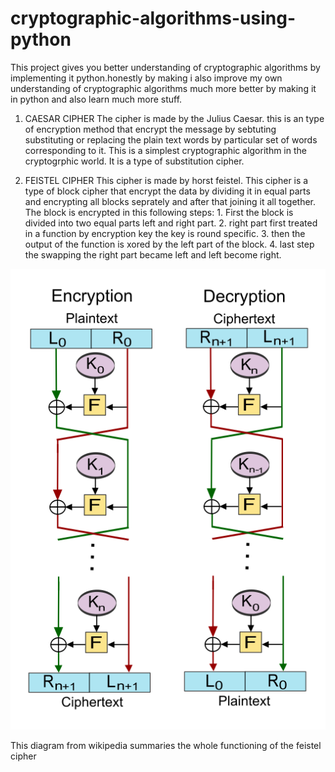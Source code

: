 # cryptographic-algorithms-using-python
This project gives you better understanding of cryptographic algorithms by implementing it python.honestly by making i also improve my own understanding of
cryptographic algorithms much more better by making it in python and also learn much more stuff.

1. CAESAR CIPHER
The cipher is made by the Julius Caesar. this is an type of encryption method that encrypt the message by sebtuting substituting or replacing the plain text words by particular set of words corresponding to it. This is a simplest cryptographic algorithm in the cryptogrphic world. It is a type of substitution cipher.

2. FEISTEL CIPHER
This cipher is made by horst feistel. This cipher is a type of block cipher that encrypt the data by dividing it in equal parts and encrypting all blocks seprately and after that joining it all together. The block is encrypted in this following steps:
              1. First the block is divided into two equal parts left and right part.
              2. right part first treated in a function by encryption key the key is round specific.
              3. then the output of the function is xored by the left part of the block.
              4. last step the swapping the right part became left and left become right.

![screenshot](screenshots/Feistel_cipher_diagram_en.png)

This diagram from wikipedia summaries the whole functioning of the feistel cipher
